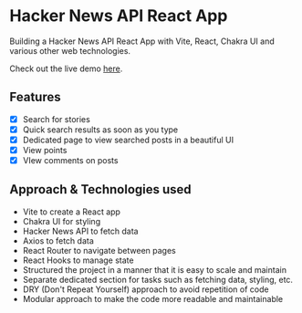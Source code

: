 # Hacker News API React App

Building a Hacker News API React App with Vite, React, Chakra UI and various other web technologies.

Check out the live demo [here](https://hacker-news-api-react-app.vercel.app/).

## Features
- [x] Search for stories
- [x] Quick search results as soon as you type
- [x] Dedicated page to view searched posts in a beautiful UI
- [x] View points
- [x] VIew comments on posts 

## Approach & Technologies used
-   Vite to create a React app
-   Chakra UI for styling
-   Hacker News API to fetch data
-   Axios to fetch data
-   React Router to navigate between pages
-   React Hooks to manage state
-  Structured the project in a manner that it is easy to scale and maintain
-  Separate dedicated section for tasks such as fetching data, styling, etc.
-  DRY (Don't Repeat Yourself) approach to avoid repetition of code
-  Modular approach to make the code more readable and maintainable
  